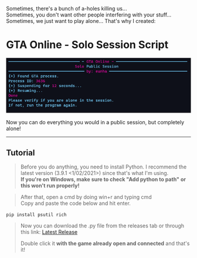 Sometimes, there's a bunch of a-holes killing us...<br>
Sometimes, you don't want other people interfering with your stuff...<br>
Sometimes, we just want to play alone... That's why I created:
# GTA Online - Solo Session Script

![Alt text](screenshot.png "Using the Windows Terminal Preview")
<p>Now you can do everything you would in a public session, but completely alone!</p>

---

## Tutorial
><p>Before you do anything, you need to install Python. I recommend the latest version (3.9.1 <1/02/2021>) since that's what I'm using.<br>
> <b>If you're on Windows, make sure to check "Add python to path" or this won't run properly!</b>

> <p>After that, open a cmd by doing win+r and typing cmd<br>
> Copy and paste the code below and hit enter.<br>
```
pip install psutil rich
```

>Now you can download the .py file from the releases tab or through this link: [Latest Release](https://github.com/actuallyeunha/gtao_ssession-script/releases/download/v1.0/gta-sss.py "Download the latest release")
><p>Double click it <b>with the game already open and connected</b> and that's it!</p>
